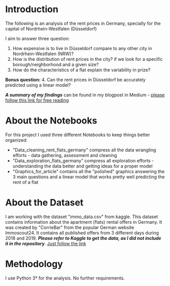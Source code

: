 # Introduction

The following is an analysis of the rent prices in Germany, specially for the capital of Nordrhein-Westfalen (Düsseldorf)

I aim to answer three question:
1. How expensive is to live in Düsseldorf compare to any other city in Nordrhein-Westfalen (NRW)?
2. How is the distribution of rent prices in the city? if we look for a specific borough/neighborhood and a given size?
3. How do the characteristics of a flat explain the variability in prize?

**Bonus question:**
4. Can the rent prices in Düsseldorf be accurately predicted using a linear model?

***A summary of my findings*** can be found in my blogpost in Medium - [please follow this link for free reading](https://medium.com/@juangarcia10/predicting-rent-prices-in-germany-how-expensive-is-really-d%C3%BCsseldorf-63484e4bf658?sk=e772554443a2cbf36fc279ab7d39038d)

# About the Notebooks

For this project I used three different Notebooks to keep things better organized:
* "Data_cleaning_rent_flats_germany" compress all the data wrangling efforts - data gathering, assessment and cleaning
* "Data_exploration_flats_germany" compress all exploration efforts - understanding the data better and getting ideas for a proper model
* "Graphics_for_article" contains all the "polished" graphics answering the 3 main questions and a linear model that works pretty well predicting the rent of a flat

# About the Dataset

I am working with the dataset "immo_data.csv" from kaggle. This dataset contains information about the apartment (flats) rental offers in Germany. It was created by "CorrieBar" from the popular German website Immoscout24. It contains all published offers from 3 different days during 2018 and 2019. ***Please refer to Kaggle to get the data, as I did not include it in the repository***. [Just follow the link](https://www.kaggle.com/corrieaar/apartment-rental-offers-in-germany)

# Methodology

I use Python 3* for the analysis. No further requirements.
